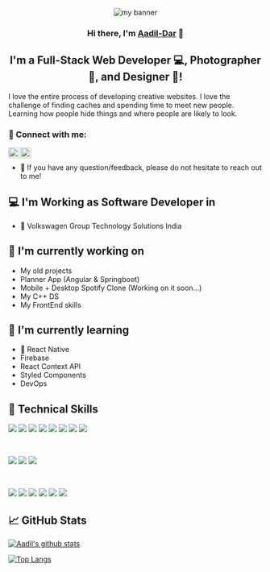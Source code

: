 <p align="center">
  <a target="_blank" rel="noreferrer"><img src="https://github.com/Aadil-hussain9/Aadil-hussain9/assets/49592062/9b139dbd-533f-499e-834d-0f32abf3f8d5" alt="my banner"></a>
</p>

<h3 align="center">
Hi there, I'm <a href="https://www.linkedin.com/in/aadil-dar-6ab79b211?originalSubdomain=in&original_referer=" target="_blank" rel="noreferrer">Aadil-Dar</a> 👋
</h3>

<h2 align="center">
I'm a Full-Stack Web Developer 💻, Photographer 📸, and Designer 🎨!
</h2> 

I love the entire process of developing creative websites. I love the challenge of finding caches and spending time to meet new people. Learning how people hide things and where people are likely to look.

### 🤝 Connect with me:

<a href="https://www.linkedin.com/in/aadil-dar-6ab79b211?originalSubdomain=in&original_referer="><img align="left" src="https://raw.githubusercontent.com/yushi1007/yushi1007/main/images/linkedin.svg" alt="Yu Shi | LinkedIn" width="21px"/></a>
<a href="https://instagram.com/daraadil639?igshid=ZGUzMzM3NWJiOQ=="><img align="left" src="https://raw.githubusercontent.com/yushi1007/yushi1007/main/images/instagram.svg" alt="Yu Shi | Instagram" width="21px"/></a>
</br>
- 💬 If you have any question/feedback, please do not hesitate to reach out to me!

## 💻 I'm Working as Software Developer in

- 🚕 Volkswagen Group Technology Solutions India

## 🔭 I'm currently working on

- My old projects
- Planner App (Angular & Springboot)
- Mobile + Desktop Spotify Clone (Working on it soon...)
- My C++ DS
- My FrontEnd skills

## 🌱 I'm currently learning

- 📱 React Native
- Firebase
- React Context API
- Styled Components  
- DevOps

## 💼 Technical Skills

![](https://img.shields.io/badge/Code-java-informational?style=flat&logo=java&color=61DAFB)
![](https://img.shields.io/badge/Code-Angular-informational?style=flat&logo=Angular&color=764ABC)
![](https://img.shields.io/badge/Code-JavaScript-informational?style=flat&logo=JavaScript&color=F7DF1E)
![](https://img.shields.io/badge/Code-Springboot-informational?style=flat&logo=Springboot&color=CC342D)
![](https://img.shields.io/badge/Code-DevOps-informational?style=flat&logo=DevOps&color=CC0000)
![](https://img.shields.io/badge/Code-HTML5-informational?style=flat&logo=HTML5&color=E34F26)
![](https://img.shields.io/badge/Code-PostgreSQL-informational?style=flat&logo=PostgreSQL&color=336791)
![](https://img.shields.io/badge/Code-SQLite-informational?style=flat&logo=SQLite&color=003B57)

</br>

![](https://img.shields.io/badge/Style-Bootstrap-informational?style=flat&logo=Bootstrap&color=7952B3)
![](https://img.shields.io/badge/Style-CSS3-informational?style=flat&logo=CSS3&color=1572B6)
![](https://img.shields.io/badge/Style-styled--components-informational?style=flat&logo=styled-components&color=DB7093)


</br>

![](https://img.shields.io/badge/Tools-Docker-informational?style=flat&logo=Docker&color=F24E1E)
![](https://img.shields.io/badge/Tools-Intellij-Idea-informational?style=flat&logo=NPM&color=CB3837)
![](https://img.shields.io/badge/Tools-Postman-informational?style=flat&logo=Heroku&color=430098)
![](https://img.shields.io/badge/Tools-Eclipse-informational?style=flat&logo=netlify&color=00C7B7)
![](https://img.shields.io/badge/Tools-Git-informational?style=flat&logo=Git&color=F05032)
![](https://img.shields.io/badge/Tools-GitHub-informational?style=flat&logo=GitHub&color=181717)

## 📈 GitHub Stats 

[![Aadil's github stats](https://github-readme-stats.vercel.app/api?username=Aadil-hussain9)](https://github.com/Aadil-hussain9)

[![Top Langs](https://github-readme-stats.vercel.app/api/top-langs/?username=Aadil-hussain9&layout=compact)](https://github.com/Aadil-hussain9)
